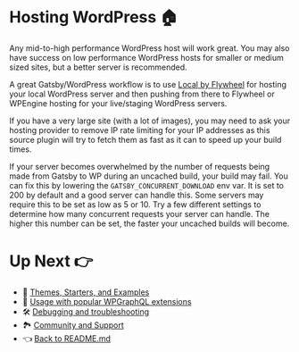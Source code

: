 # Hosting WordPress :house:

Any mid-to-high performance WordPress host will work great. You may also have success on low performance WordPress hosts for smaller or medium sized sites, but a better server is recommended.

A great Gatsby/WordPress workflow is to use [Local by Flywheel](https://localwp.com/) for hosting your local WordPress server and then pushing from there to Flywheel or WPEngine hosting for your live/staging WordPress servers.

If you have a very large site (with a lot of images), you may need to ask your hosting provider to remove IP rate limiting for your IP addresses as this source plugin will try to fetch them as fast as it can to speed up your build times.

If your server becomes overwhelmed by the number of requests being made from Gatsby to WP during an uncached build, your build may fail. You can fix this by lowering the `GATSBY_CONCURRENT_DOWNLOAD` env var. It is set to 200 by default and a good server can handle this. Some servers may require this to be set as low as 5 or 10. Try a few different settings to determine how many concurrent requests your server can handle. The higher this number can be set, the faster your uncached builds will become.



# Up Next :point_right:

- :athletic_shoe: [Themes, Starters, and Examples](./themes-starters-examples.md)
-  :medal_sports: [Usage with popular WPGraphQL extensions](./usage-with-popular-wp-graphql-extensions.md)
- :hammer_and_wrench: [Debugging and troubleshooting](./debugging-and-troubleshooting.md)
- :national_park: [Community and Support](./community-and-support.md)
- :point_left: [Back to README.md](../README.md)